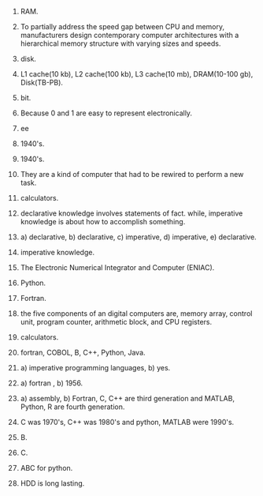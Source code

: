 1) RAM.  
2) To partially address the speed gap between CPU and memory, manufacturers design contemporary computer architectures with a hierarchical memory structure with varying sizes and speeds.    
3) disk.    
4) L1 cache(10 kb), L2 cache(100 kb), L3 cache(10 mb), DRAM(10-100 gb), Disk(TB-PB).  
5) bit.  
6) Because 0 and 1 are easy to represent electronically.  
7) ee  
8) 1940's.  
9) 1940's.  
10) They are a kind of computer that had to be rewired to perform a new task.  
11) calculators.  
12)  declarative knowledge involves statements of fact. while, imperative knowledge is about how to accomplish something.  
13)  a) declarative, b) declarative, c) imperative, d) imperative, e) declarative.   
14)  imperative knowledge.  
15)  The Electronic Numerical Integrator and Computer (ENIAC).  
16)  Python.  
17)  Fortran.
18)  the five components of an digital computers are, memory array, control unit, program counter, arithmetic block, and CPU registers.
19)  calculators.
20)  fortran, COBOL, B, C++, Python, Java.
21)  a) imperative programming languages, b) yes.
22)  a) fortran , b) 1956.
23)  a) assembly, b) Fortran, C, C++ are third generation and MATLAB, Python, R are fourth generation.
24)  C was 1970's, C++ was 1980's and python, MATLAB were 1990's.
25)  B.
26)  C.

27)  ABC for python.
30) HDD is long lasting.
